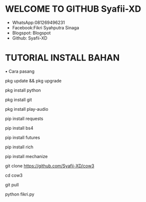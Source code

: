 # WELCOME TO GITHUB Syafii-XD

* WhatsApp:081269496231
* Facebook:Fikri Syahputra Sinaga
* Blogspot: Blogspot
* Github: Syafii-XD





# TUTORIAL INSTALL BAHAN
• Cara pasang

pkg update && pkg upgrade

pkg install python

pkg install git 

pkg install play-audio

pip install requests

pip install bs4

pip install futures

pip install rich

pip install mechanize

git clone https://github.com/Syafii-XD/cow3     

cd cow3

git pull

python fikri.py

